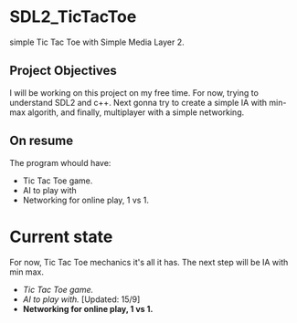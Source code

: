 # SDL2_TicTacToe
simple Tic Tac Toe with Simple Media Layer 2.

## Project Objectives
I will be working on this project on my free time. For now, trying to understand SDL2 and c++.
Next gonna try to create a simple IA with min-max algorith, and finally, multiplayer with a simple networking.

## On resume
The program whould have:
- Tic Tac Toe game.
- AI to play with
- Networking for online play, 1 vs 1.

# Current state
For now, Tic Tac Toe mechanics it's all it has.
The next step will be IA with min max.
- _Tic Tac Toe game._
- _AI to play with._ [Updated: 15/9]
- __Networking for online play, 1 vs 1.__




